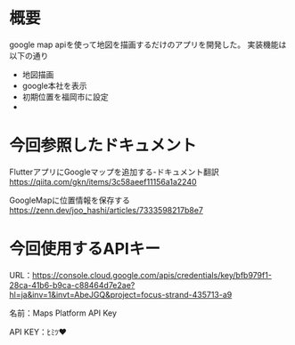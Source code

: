 # 概要
google map apiを使って地図を描画するだけのアプリを開発した。
実装機能は以下の通り
- 地図描画
- google本社を表示
- 初期位置を福岡市に設定
- 

# 今回参照したドキュメント
FlutterアプリにGoogleマップを追加する-ドキュメント翻訳
https://qiita.com/gkn/items/3c58aeef11156a1a2240

GoogleMapに位置情報を保存する
https://zenn.dev/joo_hashi/articles/7333598217b8e7

# 今回使用するAPIキー
URL：https://console.cloud.google.com/apis/credentials/key/bfb979f1-28ca-41b6-b9ca-c88464d7e2ae?hl=ja&inv=1&invt=AbeJGQ&project=focus-strand-435713-a9

名前：Maps Platform API Key

API KEY：ﾋﾐﾂ♥️



